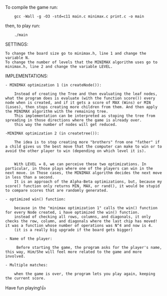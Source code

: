 To compile the game run:

        gcc -Wall -g -O3 -std=c11 main.c minimax.c print.c -o main

then, to play run:

        ./main


SETTINGS:

    To change the board size go to minimax.h, line 1 and change the variable N.
    To change the number of levels that the MINIMAX algorithm uses go to minimax.h, line 2 and change the variable LEVEL.

IMPLEMENTATIONS:

    - MINIMAX optimization 1 (in createNode()):

        Instead of creating the Tree and then evaluating the leaf nodes, what the program does is evaluate (with the function score()) every node when is created, and if it gets a score of MAX (Wins) or MIN (Loses), then stops creating more children from them. And then apply the MINIMAX algorithm with the remaining tree.
        This implementation can be interpreted as stoping the tree from spreading in those directions where the game is already over.
        this way the number of nodes will get reduced.

    -MINIMAX optimization 2 (in createtree()):

        The idea is to stop creating more "brothers" from one "father" if a child gives us the best move that the computer can make to win or to avoid the other player to win (depending on which level it is).

        
        With LEVEL = 8, we can perceive these two optimizations. In particular, in those plays where one of the players can win in the next move. in Those cases, the MINIMAX algorithm decides the next move in less than a second.
        It is an approach of the Alpha-Beta optimizations, but, because my score() function only returns MIN, MAX, or rand(), it would be stupid to compare scores that are randomly generated.

    - optimized win() function:

        because in the "minimax optimization 1" calls the win() function for every Node created, i have optimized the win() function.
        instead of checking all rows, columns, and diagonals, it only checks the row, column, and diagonals where the last chip has moved! it was a function whose number of operations was N^4 and now is 4. 
        (it is a really big upgrade if the board gets bigger)

    - Name of the player:
        
         Before starting the game, the program asks for the player's name, this way, Him/She will feel more related to the game and more involved.

    - Multiple matches:

        when the game is over, the program lets you play again, keeping the current score.



Have fun playing!👍

        